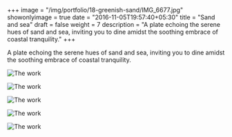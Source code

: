 +++
image = "/img/portfolio/18-greenish-sand/IMG_6677.jpg"
showonlyimage = true
date = "2016-11-05T19:57:40+05:30"
title = "Sand and sea"
draft = false
weight = 7
description = "A plate echoing the serene hues of sand and sea, inviting you to dine amidst the soothing embrace of coastal tranquility."
+++

A plate echoing the serene hues of sand and sea, inviting you to dine amidst the soothing embrace of coastal tranquility.

![The work][1]

![The work][2]

![The work][3]

![The work][4]

![The work][5]


[1]: /img/portfolio/18-greenish-sand/IMG_6677.jpg
[2]: /img/portfolio/18-greenish-sand/IMG_6678.jpg
[3]: /img/portfolio/18-greenish-sand/IMG_6680.jpg
[4]: /img/portfolio/18-greenish-sand/IMG_6681.jpg
[5]: /img/portfolio/18-greenish-sand/IMG_6682.jpg